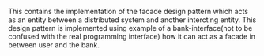This contains the implementation of the facade design pattern which acts as an entity between a distributed system and another intercting entity.
This design pattern is implemented using example of a bank-interface(not to be confused with the real programming interface) how it can act as a facade in between user and the bank. 
